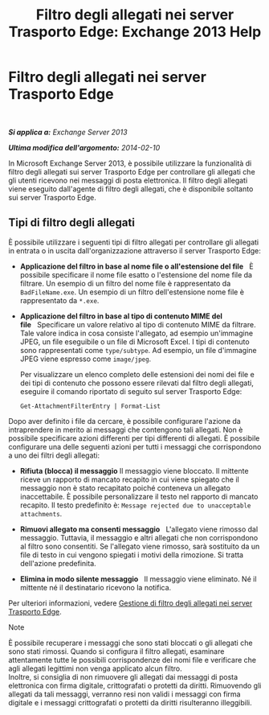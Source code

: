 ﻿---
title: 'Filtro degli allegati nei server Trasporto Edge: Exchange 2013 Help'
TOCTitle: Filtro degli allegati nei server Trasporto Edge
ms:assetid: be39a181-c82e-41f5-8846-085bf1f84164
ms:mtpsurl: https://technet.microsoft.com/it-it/library/Bb124399(v=EXCHG.150)
ms:contentKeyID: 60829843
ms.date: 05/22/2018
mtps_version: v=EXCHG.150
ms.translationtype: MT
---

# Filtro degli allegati nei server Trasporto Edge

 

_**Si applica a:** Exchange Server 2013_

_**Ultima modifica dell'argomento:** 2014-02-10_

In Microsoft Exchange Server 2013, è possibile utilizzare la funzionalità di filtro degli allegati sui server Trasporto Edge per controllare gli allegati che gli utenti ricevono nei messaggi di posta elettronica. Il filtro degli allegati viene eseguito dall'agente di filtro degli allegati, che è disponibile soltanto sui server Trasporto Edge.

## Tipi di filtro degli allegati

È possibile utilizzare i seguenti tipi di filtro allegati per controllare gli allegati in entrata o in uscita dall'organizzazione attraverso il server Trasporto Edge:

  - **Applicazione del filtro in base al nome file o all'estensione del file**   È possibile specificare il nome file esatto o l'estensione del nome file da filtrare. Un esempio di un filtro del nome file è rappresentato da `BadFileName.exe`. Un esempio di un filtro dell'estensione nome file è rappresentato da `*.exe`.

  - **Applicazione del filtro in base al tipo di contenuto MIME del file**   Specificare un valore relativo al tipo di contenuto MIME da filtrare. Tale valore indica in cosa consiste l'allegato, ad esempio un'immagine JPEG, un file eseguibile o un file di Microsoft Excel. I tipi di contenuto sono rappresentati come `type/subtype`. Ad esempio, un file d'immagine JPEG viene espresso come `image/jpeg`.
    
    Per visualizzare un elenco completo delle estensioni dei nomi dei file e dei tipi di contenuto che possono essere rilevati dal filtro degli allegati, eseguire il comando riportato di seguito sul server Trasporto Edge:
    
        Get-AttachmentFilterEntry | Format-List

Dopo aver definito i file da cercare, è possibile configurare l'azione da intraprendere in merito ai messaggi che contengono tali allegati. Non è possibile specificare azioni differenti per tipi differenti di allegati. È possibile configurare una delle seguenti azioni per tutti i messaggi che corrispondono a uno dei filtri degli allegati:

  - **Rifiuta (blocca) il messaggio** Il messaggio viene bloccato. Il mittente riceve un rapporto di mancato recapito in cui viene spiegato che il messaggio non è stato recapitato poiché conteneva un allegato inaccettabile. È possibile personalizzare il testo nel rapporto di mancato recapito. Il testo predefinito è: `Message rejected due to unacceptable attachments`.

  - **Rimuovi allegato ma consenti messaggio**   L'allegato viene rimosso dal messaggio. Tuttavia, il messaggio e altri allegati che non corrispondono al filtro sono consentiti. Se l'allegato viene rimosso, sarà sostituito da un file di testo in cui vengono spiegati i motivi della rimozione. Si tratta dell'azione predefinita.

  - **Elimina in modo silente messaggio**   Il messaggio viene eliminato. Né il mittente né il destinatario ricevono la notifica.

Per ulteriori informazioni, vedere [Gestione di filtro degli allegati nei server Trasporto Edge](manage-attachment-filtering-on-edge-transport-servers-exchange-2013-help.md).


> [!NOTE]
> È possibile recuperare i messaggi che sono stati bloccati o gli allegati che sono stati rimossi. Quando si configura il filtro allegati, esaminare attentamente tutte le possibili corrispondenze dei nomi file e verificare che agli allegati legittimi non venga applicato alcun filtro.<BR>Inoltre, si consiglia di non rimuovere gli allegati dai messaggi di posta elettronica con firma digitale, crittografati o protetti da diritti. Rimuovendo gli allegati da tali messaggi, verranno resi non validi i messaggi con firma digitale e i messaggi crittografati o protetti da diritti risulteranno illeggibili.



